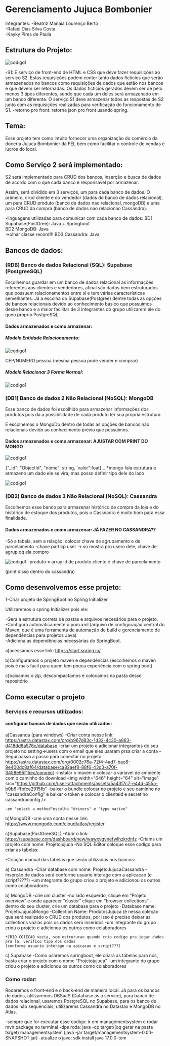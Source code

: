 # Gerenciamento Jujuca Bombonier 

Integrantes: 
-Beatriz Manaia Lourenço Berto <br>
-Rafael Dias Silva Costa<br>
-Kayky Pires de Paula


## Estrutura do Projeto:

![codigo1](./imagens/estruturaProjeto.png)

-S1: 
É serviço de front-end de HTML e CSS que deve fazer requisições ao serviço S2. Estas requisições podem conter tanto dados fictícios que serão armazenados no bancos como requisições de dados que estão nos bancos e que devem ser retornadas. Os dados fictícios gerados devem ser de pelo menos 3 tipos diferentes, sendo que cada um deles será armazenado em um banco diferente. O serviço S1 deve armazenar todos as respostas de  S2 junto com as requisições realizadas para verificação do funcionamento de S1.
-retorno pro front: retorna json pro front usando spring.

## Tema:

Esse projeto tem como intuito fornecer uma organização do comércio da doceria Jujuca Bombonier da FEI, bem como facilitar o controle de vendas e lucros do local.

## Como Serviço 2 será implementado:

S2 será implementado para CRUD dos bancos, inserção e busca de dados de acordo com o que cada banco é responsável por armazenar. 

Assim, será dividido em 3 serviços, um para cada banco de dados. O primeiro, crud cliente e do vendedor (dados do banco de dados relacional), um para CRUD produto (banco de dados nao relacional, mongoDB) e uma para CRUD da compra (banco de dados nao relacionao Cassandra).

-linguagens utilizadas para comunicar com cada banco de dados:
    BD1 Supabase(PostGree): Java + Springboot<br>
    BD2 MongoDB: Java <br> ->olhar classe record!!!
    BD3 Cassandra: Java

## Bancos de dados:
 
 ### (RDB) Banco de dados Relacional (SQL): Supabase (PostgreeSQL)
 Escolhemos guardar em um banco de dados relacional as informações referentes aos clientes e vendedores, afinal são dados bem estruturados que possuem relacionamentos entre si e tem várias características semelhantes. 
 Já a escolha do Supabase(Postgree) dentre todas as opções de bancos relacionais devido ao conhecimento básico que possuímos desse banco e a maior facilitar de 3 integrantes do grupo utilizarem ele do queo proprio PostgreSQL.

 #### Dados armazenados e como armazenar:

 ##### Modelo Entidade Relacionamento:

 ![codigo1](./imagens/merjujuca.png)
 
  CEP/NUMERO
 pessoa (mesma pessoa pode vender e comprar)

 ##### Modelo Relacionar 3 Forma Normal:

  ![codigo1](./imagens/MR3FNjujuca.png) 

 ### (DB1) Banco de dados 2 Não Relacional (NoSQL): MongoDB

Esse banco de dados foi escolhido para armazenar informações dos produtos pois da a possibilidade de cada produto ter sua propria estrutura

E escolhemos o MongoDb dentro de todas as opções de bancos não relacionais devido ao conhecimento prévio que possuímos.

 #### Dados armazenados e como armazenar:  AJUSTAR COM PRINT DO MONGO  

![codigo1](./imagens/dadosProdutoMongo.png) 

 {"_id": "ObjectId", "nome": string, 'valor":foat}...
 *mongo fala estrutura e armazeno um dado ele se vira, mas posso definir tipo dele do lado

![codigo1](./imagens/dadoProduto.png) 

 ### (DB2) Banco de dados 3 Não Relacional (NoSQL): Cassandra
 
 Escolhemos esse banco para armazenar histórico de compra da loja e do histórico de estoque dos produtos, pois o Cassnadra é muito bom para essa finalidade.

  #### Dados armazenados e como armazenar:   JÁ FAZER NO CASSANDRA??
  -Só a tabela, sem a relação: colocar chave de 
  agrupamento e de parcelamento
  -chave particp user -> so mostra pro usero dele, chave de agrup oq ela compro


 ![codigo1](./imagens/dadoHistorico.png) 
 -produto = array id de produto
 cliente é chave de parcelamento

  (print disso dentro do cassandra)

## Como desenvolvemos esse projeto:

1-Criar projeto de SpringBoot no Spring Initializer 

Utilizaremos o spring Initializer pois ele:

  -Gera a estrutura correta de pastas e arquivos necesários para o projeto.<br>
  -Configura automaticamente o pom.xml (arquivo de configuração central do Maven, que é uma ferramenta de automação de build e gerenciamento de dependências para projetos Java)<br>
  -Adiciona as dependências necessárias do SpringBoot.

  a)acessamos esse link: https://start.spring.io/

  b)Configuramos o projeto maven e dependências
  (escolhemos o maven pois é mais facil para quem tem pouca experiência com o spring boot)

  c)baixamos o zip, descompactamos e colocamos na pasta desse repositório

## Como executar o projeto

### Serviços e recursos utilizados:

#### configurar bancos de dados que serão utilizados:

a)Cassanda (para windows)
	-Criar conta nesse link: https://astra.datastax.com/org/b967d83c-1d32-4c30-a883-d418dd8a576c/database
    -criar um projeto e adicionar integrantes do seu projeto no setting->users com o email que eles usaram prsa criar a conta
    -Segui passo a passo para conectar no projeto https://astra.datastax.com/org/0002c76a-72f4-4ad7-bae8-9e400dc8af64/database/ca82aef8-88f6-43d3-a70f-3458e95f15ec/connect
	-instalar o maven e colocar a variavel de ambiente com o caminho do download
	<img width="646" height="64" alt="image" src="https://github.com/user-attachments/assets/5a43f7c7-e44d-455a-b0b6-ffbfce2915fb"
    -baixar o bundle  colocar no projeto e seu caminho no "cassandraConfig" e baixar o token e colocar o clienteid e secret no cassandraconfig />
	
    -em "select a method"escolha "drivers" e "type native"


b)MongoDB 
-crie uma conta nesse link: https://www.mongodb.com/cloud/atlas/register 

c)Supabase(PostGreeSQL)
-Abrir o link: https://supabase.com/dashboard/new/wawxvgvnefwlhzkrdnfz
-Criams um projeto com nome: Projetojujuca
-No SQL Editor coloque esse codigo para criar as tabelas:

-Criação manual das tabelas que serão utilizadas nos bancos:

a) Cassandra
    -Criar database com nome: ProjetoJujucaCassandra
    -Inserção de dados será conforme usuario interage com a aplicacao (e script?????)
    -um integrante do grupo criou o projeto e adicionou os outros como colaboradores

b) MongoDB
    -crie um cluster 
    -no lado esquerdo, clique em  “Projeto overview” e onde aparecer “cluster” clique em “browser collections”
    -dentro do seu cluster, crie um database para o projeto 
        -Database name: ProjetoJujucaMongo
        -Collection Name: ProdutosJujuca
    (é nessa coleção que será realizado o CRUD dos produtos, por isso é preciso deixar as collections vazias pois os dados serõ inseridos
    -um integrante do grupo criou o projeto e adicionou os outros como colaboradores

    *CRIO COlECAO vazia, sem estruturae quando crio codigo pra jogar dados pra la, verifico tipo dos dados
    (conforme usuario interage na apicacao e script???)

c) Supabase
    -Como usaremos springboot, ele criará as tabelas para nós, basta criar o projeto com o nome "Projetojujuca"
    -um integrante do grupo criou o projeto e adicionou os outros como colaboradores


### Como rodar:

Rodaremos o front-end e o back-end de maneira local. Já para os bancos de dados, utilizaremos DBSaaS (Database as a service), para banco de dados relacional, usaremos PostgreSQL no Supabase, para os banco de dados não sequenciais, utilizarems Cassandra no Datastax e MongoDB no Atlas.

-sempre que for executar esse codigo: ir em managementsystem e rodar mvn package no terminal
-dps roda: java  -cp target/(oq gerar na pasta tsrget) managementsystem (java -jar target/managementsystem-0.0.1-SNAPSHOT.jar)
-atualize o java: sdk install java 17.0.0-tem
